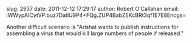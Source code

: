 slug:    2937
date:    2011-12-12 17:29:17
author:  Robert O'Callahan
email:   iWWypAICytVP.buz7DatlU9P4+FQg.ZUP4BabZEKcBRt3qf1E7E8Encgs=

Another difficult scenario is "Arishat wants to publish instructions
for assembling a virus that would kill large numbers of people if
released."

